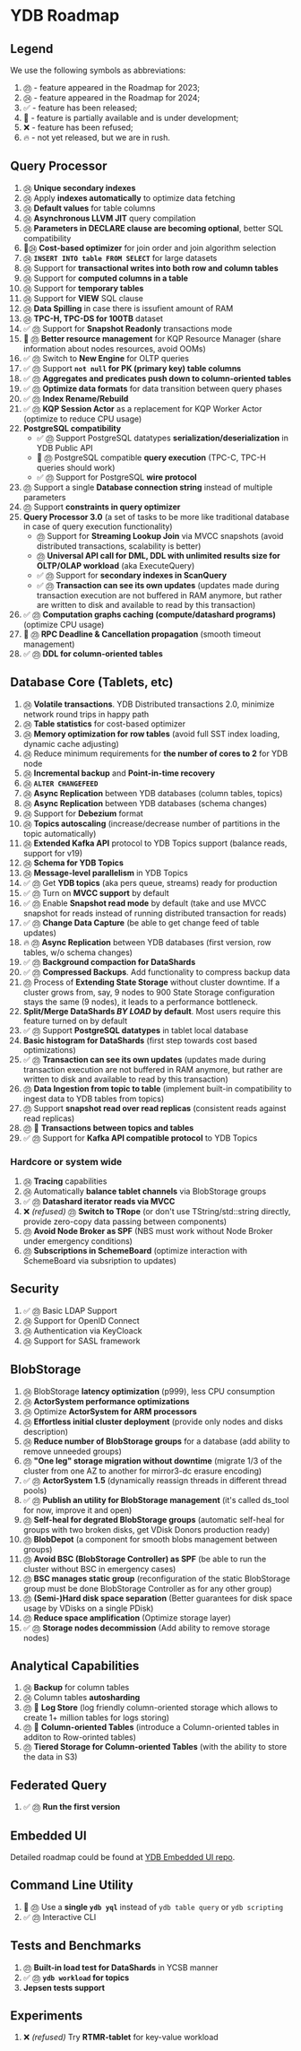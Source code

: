 # YDB Roadmap
## Legend
We use the following symbols as abbreviations:

1. ㉓ - feature appeared in the Roadmap for 2023;
1. ㉔ - feature appeared in the Roadmap for 2024;
1. ✅ - feature has been released;
1. 🚧 - feature is partially available and is under development;
1. ❌ - feature has been refused;
1. 🔥 - not yet released, but we are in rush.

## Query Processor

1. ㉔ **Unique secondary indexes**
1. ㉔ Apply **indexes automatically** to optimize data fetching
1. ㉔ **Default values** for table columns
1. ㉔ **Asynchronous LLVM JIT** query compilation
1. ㉔ **Parameters in DECLARE clause are becoming optional**, better SQL compatibility
1. 🚧㉔ **Cost-based optimizer** for join order and join algorithm selection
1. ㉔ **``INSERT INTO table FROM SELECT``** for large datasets
1. ㉔ Support for **transactional writes into both row and column tables**
1. ㉔ Support for **computed columns in a table**
1. ㉔ Support for **temporary tables**
1. ㉔ Support for **VIEW** SQL clause
1. ㉔ **Data Spilling** in case there is issufient amount of RAM
1. ㉔ **TPC-H, TPC-DS for 100TB** dataset
1. ✅ ㉓ Support for **Snapshot Readonly** transactions mode
1. 🚧 ㉓ **Better resource management** for KQP Resource Manager (share information about nodes resources, avoid OOMs)
1. ✅ ㉓ Switch to **New Engine** for OLTP queries
1. ✅ ㉓ Support **`not null` for PK (primary key) table columns**
1. ✅ ㉓ **Aggregates and predicates push down to column-oriented tables**
1. ✅ ㉓ **Optimize data formats** for data transition between query phases
1. ✅ ㉓ **Index Rename/Rebuild**
1. ✅ ㉓ **KQP Session Actor** as a replacement for KQP Worker Actor (optimize to reduce CPU usage)
1. **PostgreSQL compatibility**
    * ✅ ㉓ Support PostgreSQL datatypes **serialization/deserialization** in YDB Public API
    * 🚧 ㉓ PostgreSQL compatible **query execution** (TPC-C, TPC-H queries should work)
    * ✅ ㉓ Support for PostgreSQL **wire protocol**
1. ㉓ Support a single **Database connection string** instead of multiple parameters
1. ㉓ Support **constraints in query optimizer**
1. **Query Processor 3.0** (a set of tasks to be more like traditional database in case of query execution functionality)
    * ㉓ Support for **Streaming Lookup Join** via MVCC snapshots (avoid distributed transactions, scalability is better)
    * ㉓ **Universal API call for DML, DDL with unlimited results size for OLTP/OLAP workload** (aka ExecuteQuery)
    * ✅ ㉓ Support for **secondary indexes in ScanQuery**
    * ✅ ㉓ **Transaction can see its own updates** (updates made during transaction execution are not buffered in RAM anymore, but rather are written to disk and available to read by this transaction)
1. ✅ ㉓ **Computation graphs caching (compute/datashard programs)** (optimize CPU usage)
1. 🚧 ㉓ **RPC Deadline & Cancellation propagation** (smooth timeout management)
1. ✅ ㉓ **DDL for column-oriented tables**

## Database Core (Tablets, etc)
1. ㉔ **Volatile transactions**. YDB Distributed transactions 2.0, minimize network round trips in happy path
1. ㉔ **Table statistics** for cost-based optimizer
1. ㉔ **Memory optimization for row tables** (avoid full SST index loading, dynamic cache adjusting)
1. ㉔ Reduce minimum requirements for **the number of cores to 2** for YDB node
1. ㉔ **Incremental backup** and **Point-in-time recovery**
1. ㉔ **``ALTER CHANGEFEED``**
1. ㉔ **Async Replication** between YDB databases (column tables, topics)
1. ㉔ **Async Replication** between YDB databases (schema changes)
1. ㉔ Support for **Debezium** format
1. ㉔ **Topics autoscaling** (increase/decrease number of partitions in the topic automatically)
1. ㉔ **Extended Kafka API** protocol to YDB Topics support (balance reads, support for v19)
1. ㉔ **Schema for YDB Topics**
1. ㉔ **Message-level parallelism** in YDB Topics
1. ✅ ㉓ Get **YDB topics** (aka pers queue, streams) ready for production
1. ✅ ㉓ Turn on **MVCC support** by default
1. ✅ ㉓ Enable **Snapshot read mode** by default (take and use MVCC snapshot for reads instead of running distributed transaction for reads)
1. ✅ ㉓ **Change Data Capture** (be able to get change feed of table updates)
1. 🔥 ㉓ **Async Replication** between YDB databases  (first version, row tables, w/o schema changes)
1. ✅ ㉓ **Background compaction for DataShards**
1. ✅ ㉓ **Compressed Backups**. Add functionality to compress backup data
1. ㉓ Process of **Extending State Storage** without cluster downtime. If a cluster grows from, say, 9 nodes to 900 State Storage configuration stays the same (9 nodes), it leads to a performance bottleneck.
1. **Split/Merge DataShards *BY LOAD* by default**. Most users require this feature turned on by default
1. ✅ ㉓ Support **PostgreSQL datatypes** in tablet local database
1. **Basic histogram for DataShards** (first step towards cost based optimizations)
1. ✅ ㉓ **Transaction can see its own updates** (updates made during transaction execution are not buffered in RAM anymore, but rather are written to disk and available to read by this transaction)
1. ㉓ **Data Ingestion from topic to table** (implement built-in compatibility to ingest data to YDB tables from topics)
1. ㉓ Support **snapshot read over read replicas** (consistent reads against read replicas)
1. ㉓ 🚧 **Transactions between topics and tables**
1. ✅ ㉓ Support for **Kafka API compatible protocol** to YDB Topics

### Hardcore or system wide
1. ㉔ **Tracing** capabilities
1. ㉔ Automatically **balance tablet channels** via BlobStorage groups
1. ✅ ㉓ **Datashard iterator reads via MVCC**
1. ❌ *(refused)* ㉓ **Switch to TRope** (or don't use TString/std::string directly, provide zero-copy data passing between components)
1. ㉓ **Avoid Node Broker as SPF** (NBS must work without Node Broker under emergency conditions)
1. ㉓ **Subscriptions in SchemeBoard** (optimize interaction with SchemeBoard via subsription to updates)

## Security
1. ✅ ㉓ Basic LDAP Support
1. ㉔ Support for OpenID Connect
1. ㉔ Authentication via KeyCloack
1. ㉔ Support for SASL framework

## BlobStorage
1. ㉔ BlobStorage **latency optimization** (p999), less CPU consumption
1. ㉔ **ActorSystem performance optimizations**
1. ㉔ Optimize **ActorSystem for ARM processors**
1. ㉔ **Effortless initial cluster deployment** (provide only nodes and disks description)
1. ㉔ **Reduce number of BlobStorage groups** for a database (add ability to remove unneeded groups)
1. ㉓ **"One leg" storage migration without downtime** (migrate 1/3 of the cluster from one AZ to another for mirror3-dc erasure encoding)
1. ✅ ㉓ **ActorSystem 1.5** (dynamically reassign threads in different thread pools)
1. ✅ ㉓ **Publish an utility for BlobStorage management** (it's called ds_tool for now, improve it and open)
1. ㉓ **Self-heal for degrated BlobStorage groups** (automatic self-heal for groups with two broken disks, get VDisk Donors production ready)
1. ㉓ **BlobDepot** (a component for smooth blobs management between groups)
1. ㉓ **Avoid BSC (BlobStorage Controller) as SPF** (be able to run the cluster without BSC in emergency cases)
1. ㉓ **BSC manages static group** (reconfiguration of the static BlobStorage group must be done BlobStorage Controller as for any other group)
1. ㉓ **(Semi-)Hard disk space separation** (Better guarantees for disk space usage by VDisks on a single PDisk)
1. ㉓ **Reduce space amplification** (Optimize storage layer)
1. ✅ ㉓ **Storage nodes decommission** (Add ability to remove storage nodes)

## Analytical Capabilities
1. ㉔ **Backup** for column tables
1. ㉔ Column tables **autosharding**
1. ㉓ 🚧 **Log Store** (log friendly column-oriented storage which allows to create 1+ million tables for logs storing)
1. ㉓ 🚧 **Column-oriented Tables** (introduce a Column-oriented tables in additon to Row-orinted tables)
1. ㉓ **Tiered Storage for Column-oriented Tables** (with the ability to store the data in S3)

## Federated Query
1. ✅ ㉓ **Run the first version**

## Embedded UI
Detailed roadmap could be found at [YDB Embedded UI repo](https://github.com/ydb-platform/ydb-embedded-ui/blob/main/ROADMAP.md).

## Command Line Utility
1. 🚧 ㉓ Use a **single `ydb yql`** instead of `ydb table query` or `ydb scripting`
1. ✅ ㉓ Interactive CLI

## Tests and Benchmarks
1. ㉓ **Built-in load test for DataShards** in YCSB manner
1. ✅ ㉓ **`ydb workload` for topics**
1. **Jepsen tests support**

## Experiments
1. ❌ *(refused)* Try **RTMR-tablet** for key-value workload
